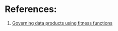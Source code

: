 
# References:

1. [Governing data products using fitness functions](https://martinfowler.com/articles/fitness-functions-data-products.html)